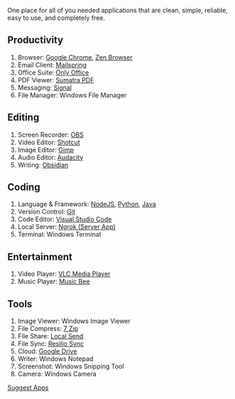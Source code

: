 One place for all of you needed applications that are clean, simple, reliable, easy to use, and completely free.

## Productivity
1. Browser: [Google Chrome](https://www.google.com/chrome/), [Zen Browser](https://zen-browser.app/download/)
2. Email Client: [Mailspring](https://www.getmailspring.com/download)
3. Office Suite: [Only Office](https://www.onlyoffice.com/desktop.aspx)
4. PDF Viewer: [Sumatra PDF](https://www.sumatrapdfreader.org/download-free-pdf-viewer)
5. Messaging: [Signal](https://signal.org/download/)
6. File Manager: Windows File Manager

## Editing
1. Screen Recorder: [OBS](https://obsproject.com/)
2. Video Editor: [Shotcut](https://www.shotcut.org/download/)
3. Image Editor: [Gimp](https://www.gimp.org/downloads/)
4. Audio Editor: [Audacity](https://www.audacityteam.org/download/)
5. Writing: [Obsidian](https://obsidian.md/download)

## Coding
1. Language & Framework: [NodeJS](https://nodejs.org/en/download), [Python](https://www.python.org/downloads/), [Java](https://www.oracle.com/in/java/technologies/downloads/)
2. Version Control: [Git](https://git-scm.com/downloads)
3. Code Editor: [Visual Studio Code](https://code.visualstudio.com/Download)
4. Local Server: [Ngrok (Server App)](https://ngrok.com/downloads/windows)
5. Terminal: Windows Terminal

## Entertainment
1. Video Player: [VLC Media Player](https://www.videolan.org/vlc/)
2. Music Player: [Music Bee](https://getmusicbee.com/downloads/)

## Tools
1. Image Viewer: Windows Image Viewer
2. File Compress: [7 Zip](https://www.7-zip.org/download.html)
3. File Share: [Local Send](https://localsend.org/download)
4. File Sync: [Resilio Sync](https://www.resilio.com/sync/download/)
5. Cloud: [Google Drive](https://ipv4.google.com/intl/en_zm/drive/download/)
6. Writer: Windows Notepad
7. Screenshot: Windows Snipping Tool
8. Camera: Windows Camera

[Suggest Apps](mailto:aryannagarco@gmail.com)
